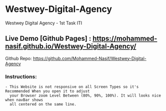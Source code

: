 # Westwey-Digital-Agency
Westwey Digital Agency - 1st Task ITI 

Live Demo [Github Pages] : https://mohammed-nasif.github.io/Westwey-Digital-Agency/
---
Github Repo: https://github.com/Mohammed-Nasif/Westwey-Digital-Agency

### Instructions:

	- This Website is not responsive on all Screen Types so it's Recommended When you open it to adjust 
	  your Browser zoom Level Between (80%, 90%, 100%). It will looks nice when navBar shows 
	  all centered on the same line.
